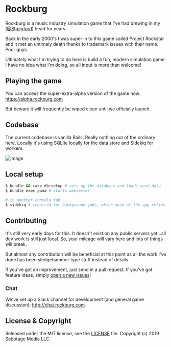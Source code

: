 # Rockburg
Rockburg is a music industry simulation game that I've had brewing in my ([@Shpigford](https://twitter.com/Shpigford)) head for years.

Back in the early 2000's I was super in to this game called Project Rockstar and it met an untimely death thanks to trademark issues with their name. Poor guys.

Ultimately what I'm trying to do here is build a fun, modern simulation game. I have no idea what I'm doing, so all input is more than welcome!

## Playing the game
You can access the super-extra-alpha version of the game now: https://alpha.rockburg.com

But beware it will frequently be wiped clean until we officially launch.

## Codebase
The current codebase is vanilla Rails. Really nothing out of the ordinary here. Locally it's using SQLite locally for the data store and Sidekiq for workers.

![image](https://circleci.com/gh/Rockburg/rockburg.svg?style=shield&circle-token=:circle-ci-badge-token)

## Local setup
```bash
$ bundle && rake db:setup # sets up the database and loads seed data
$ bundle exec puma # starts webserver

# in another console tab...
$ sidekiq # required for background jobs, which much of the app relies on
```

## Contributing
It's still very early days for this. It doesn't exist on any public servers yet...all dev work is still just local. So, your mileage will vary here and lots of things will break.

But almost any contribution will be beneficial at this point as all the work I've done has been sledgehammer type stuff instead of details.

If you've got an improvement, just send in a pull request. If you've got feature ideas, simply [open a new issues](https://github.com/withspectrum/spectrum/issues/new)!

### Chat
We've set up a Slack channel for development (and general game discussion): http://chat.rockburg.com

## License & Copyright
Released under the MIT license, see the [LICENSE](./LICENSE) file. Copyright (c) 2019 Sabotage Media LLC.
